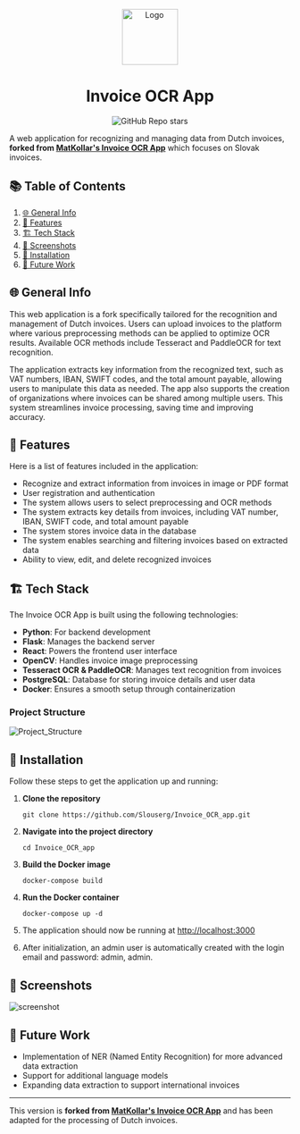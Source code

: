 
<p align="center"><img src="./images/OCR-logo.png" alt="Logo" width="100"></p>
<h1 align="center">Invoice OCR App</h1>

<p align="center">
  <img src="https://img.shields.io/github/stars/Slouserg/Invoice_OCR_app?style=social" alt="GitHub Repo stars"/>
</p>

A web application for recognizing and managing data from Dutch invoices, **forked from [MatKollar's Invoice OCR App](https://github.com/MatKollar/Invoice_OCR_app)** which focuses on Slovak invoices.

## 📚 Table of Contents
1. [🌐 General Info](#general-info)
2. [🌟 Features](#features)
3. [🏗️ Tech Stack](#tech-stack)
4. [📸 Screenshots](#screenshots)
5. [🚀 Installation](#installation)
6. [🔮 Future Work](#future-work)

## 🌐 General Info
This web application is a fork specifically tailored for the recognition and management of Dutch invoices. Users can upload invoices to the platform where various preprocessing methods can be applied to optimize OCR results.
Available OCR methods include Tesseract and PaddleOCR for text recognition.

The application extracts key information from the recognized text, such as VAT numbers, IBAN, SWIFT codes, and the total amount payable, allowing users to manipulate this data as needed. The app also supports the creation of organizations where invoices can be shared among multiple users. This system streamlines invoice processing, saving time and improving accuracy.

## 🌟 Features
Here is a list of features included in the application:
* Recognize and extract information from invoices in image or PDF format
* User registration and authentication
* The system allows users to select preprocessing and OCR methods
* The system extracts key details from invoices, including VAT number, IBAN, SWIFT code, and total amount payable
* The system stores invoice data in the database
* The system enables searching and filtering invoices based on extracted data
* Ability to view, edit, and delete recognized invoices

## 🏗️ Tech Stack
The Invoice OCR App is built using the following technologies:
- **Python**: For backend development
- **Flask**: Manages the backend server
- **React**: Powers the frontend user interface
- **OpenCV**: Handles invoice image preprocessing
- **Tesseract OCR & PaddleOCR**: Manages text recognition from invoices
- **PostgreSQL**: Database for storing invoice details and user data
- **Docker**: Ensures a smooth setup through containerization

### Project Structure
![Project_Structure](./images/webapp.png)

## 🚀 Installation
Follow these steps to get the application up and running:

1. **Clone the repository**
    ```
    git clone https://github.com/Slouserg/Invoice_OCR_app.git
    ```
2. **Navigate into the project directory**
    ```
    cd Invoice_OCR_app
    ```
3. **Build the Docker image**
    ```
    docker-compose build
    ```
4. **Run the Docker container**
    ```
    docker-compose up -d
    ```
5. The application should now be running at [http://localhost:3000](http://localhost:3000)

6. After initialization, an admin user is automatically created with the login email and password: admin, admin.

## 📸 Screenshots
![screenshot](./images/screenshots.jpg)

## 🔮 Future Work
* Implementation of NER (Named Entity Recognition) for more advanced data extraction
* Support for additional language models
* Expanding data extraction to support international invoices

---

This version is **forked from [MatKollar's Invoice OCR App](https://github.com/MatKollar/Invoice_OCR_app)** and has been adapted for the processing of Dutch invoices.
